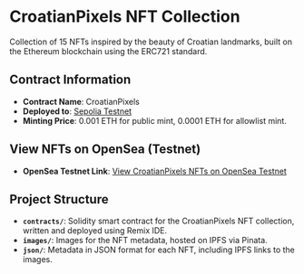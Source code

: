 # CroatianPixels NFT Collection

Collection of 15 NFTs inspired by the beauty of Croatian landmarks, built on the Ethereum blockchain using the ERC721 standard.

## Contract Information

- **Contract Name**: CroatianPixels
- **Deployed to**: [Sepolia Testnet](https://sepolia.etherscan.io/address/0x2921ebb49d3b978c59765316b555c8B756BDe8Ac) 
- **Minting Price**: 0.001 ETH for public mint, 0.0001 ETH for allowlist mint.

## View NFTs on OpenSea (Testnet)

- **OpenSea Testnet Link**: [View CroatianPixels NFTs on OpenSea Testnet](https://testnets.opensea.io/collection/croatianpixels-4)

## Project Structure

- **`contracts/`**: Solidity smart contract for the CroatianPixels NFT collection, written and deployed using Remix IDE.
- **`images/`**: Images for the NFT metadata, hosted on IPFS via Pinata.
- **`json/`**: Metadata in JSON format for each NFT, including IPFS links to the images.